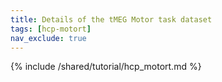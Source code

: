 ```yaml
---
title: Details of the tMEG Motor task dataset
tags: [hcp-motort]
nav_exclude: true
---
```


{% include /shared/tutorial/hcp_motort.md %}
